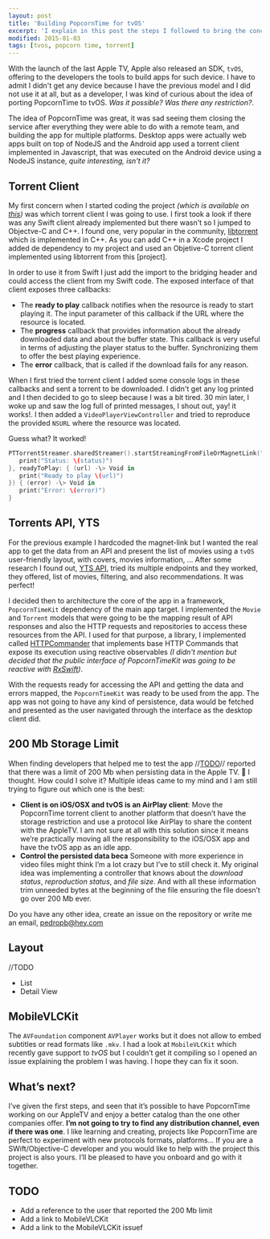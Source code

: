 ```yaml
---
layout: post
title: 'Building PopcornTime for tvOS'
excerpt: 'I explain in this post the steps I followed to bring the concept of PopcornTime to tvOS and offering torrent video streaming in the last Apple TV device.'
modified: 2015-01-03
tags: [tvos, popcorn time, torrent]
---
```


With the launch of the last Apple TV, Apple also released an SDK, `tvOS`, offering to the developers the tools to build apps for such device. I have to admit I didn't get any device because I have the previous model and I did not use it at all, but as a developer, I was kind of curious about the idea of porting PopcornTime to tvOS. _Was it possible? Was there any restriction?_.

The idea of PopcornTime was great, it was sad seeing them closing the service after everything they were able to do with a remote team, and building the app for multiple platforms. Desktop apps were actually web apps built on top of NodeJS and the Android app used a torrent client implemented in Javascript, that was executed on the Android device using a NodeJS instance, _quite interesting, isn't it?_

## Torrent Client

My first concern when I started coding the project _(which is available on [this][1])_ was which torrent client I was going to use. I first took a look if there was any Swift client already implemented but there wasn't so I jumped to Objectve-C and C++. I found one, very popular in the community, [libtorrent][2] which is implemented in C++. As you can add C++ in a Xcode project I added de dependency to my project and used an Objetive-C torrent client implemented using libtorrent from this [project].

In order to use it from Swift I just add the import to the bridging header and could access the client from my Swift code. The exposed interface of that client exposes three callbacks:

- The **ready to play** callback notifies when the resource is ready to start playing it. The input parameter of this callback if the URL where the resource is located.
- The **progress** callback that provides information about the already downloaded data and about the buffer state. This callback is very useful in terms of adjusting the player status to the buffer. Synchronizing them to offer the best playing experience.
- The **error** callback, that is called if the download fails for any reason.

When I first tried the torrent client I added some console logs in these callbacks and sent a torrent to be downloaded. I didn't get any log printed and I then decided to go to sleep because I was a bit tired. 30 min later, I woke up and saw the log full of printed messages, I shout out, yay! it works!. I then added a `VideoPlayerViewController` and tried to reproduce the provided `NSURL` where the resource was located.

Guess what? It worked!

```swift
PTTorrentStreamer.sharedStreamer().startStreamingFromFileOrMagnetLink("magnet-link", progress: { (status) -\> Void in
   print("Status: \(status)")
}, readyToPlay: { (url) -\> Void in
   print("Ready to play \(url)")
}) { (error) -\> Void in
   print("Error: \(error)")
}
```

## Torrents API, YTS

For the previous example I hardcoded the magnet-link but I wanted the real app to get the data from an API and present the list of movies using a `tvOS` user-friendly layout, with covers, movies information, ... After some research I found out, [YTS API][3], tried its multiple endpoints and they worked, they offered, list of movies, filtering, and also recommendations. It was perfect!

I decided then to architecture the core of the app in a framework, `PopcornTimeKit` dependency of the main app target. I implemented the `Movie` and `Torrent` models that were going to be the mapping result of API responses and also the HTTP requests and repositories to access these resources from the API. I used for that purpose, a library, I implemented called [HTTPCommander][4] that implements base HTTP Commands that expose its execution using reactive observables _(I didn't mention but decided that the public interface of PopcornTimeKit was going to be reactive with [RxSwift][5])_.

With the requests ready for accessing the API and getting the data and errors mapped, the `PopcornTimeKit` was ready to be used from the app. The app was not going to have any kind of persistence, data would be fetched and presented as the user navigated through the interface as the desktop client did.

## 200 Mb Storage Limit

When finding developers that helped me to test the app //[TODO][6]// reported that there was a limit of 200 Mb when persisting data in the Apple TV. :shit: I thought. How could I solve it? Multiple ideas came to my mind and I am still trying to figure out which one is the best:

- **Client is on iOS/OSX and tvOS is an AirPlay client**: Move the PopcornTime torrent client to another platform that doesn’t have the storage restriction and use a protocol like AirPlay to share the content with the AppleTV. I am not sure at all with this solution since it means we’re practically moving all the responsibility to the iOS/OSX app and have the tvOS app as an idle app.
- **Control the persisted data beca** Someone with more experience in video files might think I’m a lot crazy but I’ve to still check it. My original idea was implementing a controller that knows about the _download status_, _reproduction status_, and _file size_. And with all these information trim unneeded bytes at the beginning of the file ensuring the file doesn’t go over 200 Mb ever.

Do you have any other idea, create an issue on the repository or write me an email, [pedropb@hey.com][7]

## Layout

//TODO

- List
- Detail View

## MobileVLCKit

The `AVFoundation` component `AVPlayer` works but it does not allow to embed subtitles or read formats like `.mkv`. I had a look at `MobileVLCKit` which recently gave support to _tvOS_ but I couldn’t get it compiling so I opened an issue explaining the problem I was having. I hope they can fix it soon.

## What’s next?

I’ve given the first steps, and seen that it’s possible to have PopcornTime working on our AppleTV and enjoy a better catalog than the one other companies offer. **I’m not going to try to find any distribution channel, even if there was one**. I like learning and creating, projects like PopcornTime are perfect to experiment with new protocols formats, platforms… If you are a SWift/Objective-C developer and you would like to help with the project this project is also yours. I’ll be pleased to have you onboard and go with it together.

## TODO

- Add a reference to the user that reported the 200 Mb limit
- Add a link to MobileVLCKit
- Add a link to the MobileVLCKit issuef

[1]: https://github.com/pepicrft/popcorntimetv
[2]: link
[3]: link
[4]: https://github.com/swiftreactive/httpcommander
[5]: https://github.com/reactivex/rxswift
[6]: TODO
[7]: mailto://pedropb@hey.com

